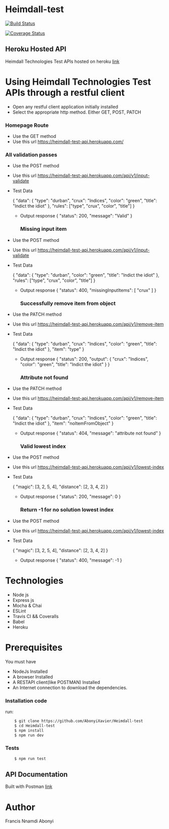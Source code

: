 # Heimdall-test

[![Build Status](https://travis-ci.com/AbonyiXavier/Heimdall-test.svg?branch=main)](https://travis-ci.com/AbonyiXavier/Heimdall-test)

[![Coverage Status](https://coveralls.io/repos/github/AbonyiXavier/Heimdall-test/badge.svg?branch=main)](https://coveralls.io/github/AbonyiXavier/Heimdall-test?branch=main)

## Heroku Hosted API

Heimdall Technologies Test APIs hosted on heroku [link](https://heimdall-test-api.herokuapp.com/)

# Using Heimdall Technologies Test APIs through a restful client

- Open any restful client application initially installed
- Select the appropriate http method. Either GET, POST, PATCH

### Homepage Route

- Use the GET method
- Use this url https://heimdall-test-api.herokuapp.com/

### All validation passes

- Use the POST method
- Use this url https://heimdall-test-api.herokuapp.com/api/v1/input-validate

- Test Data

  {
  "data": {
  "type": "durban",
  "crux": "Indices",
  "color": "green",
  "title": "Indict the idiot"
  },
  "rules": ["type", "crux", "color", "title"]
  }

  - Output response
    {
    "status": 200,
    "message": "Valid"
    }

    ### Missing input item

- Use the POST method
- Use this url https://heimdall-test-api.herokuapp.com/api/v1/input-validate

- Test Data

  {
  "data": {
  "type": "durban",
  "color": "green",
  "title": "Indict the idiot"
  },
  "rules": ["type", "crux", "color", "title"]
  }

  - Output response
    {
    "status": 400,
    "missingInputItems": [
    "crux"
    ]
    }
    ### Successfully remove item from object

- Use the PATCH method
- Use this url https://heimdall-test-api.herokuapp.com/api/v1/remove-item

- Test Data

  {
  "data": {
  "type": "durban",
  "crux": "Indices",
  "color": "green",
  "title": "Indict the idiot"
  },
  "item": "type"
  }

  - Output response
    {
    "status": 200,
    "output": {
    "crux": "Indices",
    "color": "green",
    "title": "Indict the idiot"
    }
    }
    ### Attribute not found

- Use the PATCH method
- Use this url https://heimdall-test-api.herokuapp.com/api/v1/remove-item

- Test Data

  {
  "data": {
  "type": "durban",
  "crux": "Indices",
  "color": "green",
  "title": "Indict the idiot"
  },
  "item": "noItemFromObject"
  }

  - Output response
    {
    "status": 404,
    "message": "attribute not found"
    }
    ### Valid lowest index

- Use the POST method
- Use this url https://heimdall-test-api.herokuapp.com/api/v1/lowest-index

- Test Data

  {
  "magic": [3, 2, 5, 4],
  "distance": [2, 3, 4, 2]
  }

  - Output response
    {
    "status": 200,
    "message": 0
    }
    ### Return -1 for no solution lowest index

- Use the POST method
- Use this url https://heimdall-test-api.herokuapp.com/api/v1/lowest-index

- Test Data

  {
  "magic": [3, 2, 5, 4],
  "distance": [2, 3, 4, 2]
  }

  - Output response
    {
    "status": 400,
    "message": -1
    }

# Technologies

- Node js
- Express js
- Mocha & Chai
- ESLint
- Travis CI && Coveralls
- Babel
- Heroku

# Prerequisites

You must have

- NodeJs Installed
- A browser Installed
- A RESTAPI client(like POSTMAN) Installed
- An Internet connection to download the dependencies.

### Installation code

run:

```Bash
    $ git clone https://github.com/AbonyiXavier/Heimdall-test
    $ cd Heimdall-test
    $ npm install
    $ npm run dev
```

### Tests

```Bash
    $ npm run test
```

## API Documentation

Built with Postman [link](https://documenter.getpostman.com/view/7775892/TVmFmgRB)

# Author

Francis Nnamdi Abonyi
